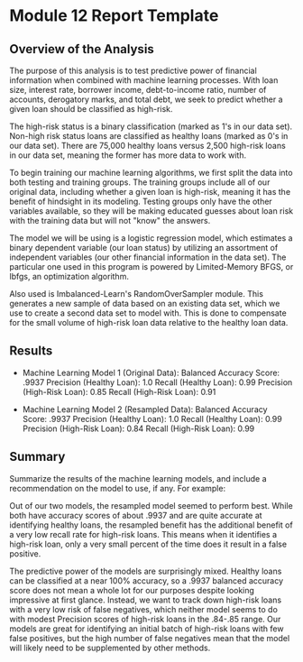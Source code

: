 # Module 12 Report Template

## Overview of the Analysis

The purpose of this analysis is to test predictive power of financial information when combined with machine learning processes. With loan size, interest rate, borrower income, debt-to-income ratio, number of accounts, derogatory marks, and total debt, we seek to predict whether a given loan should be classified as high-risk. 

The high-risk status is a binary classification (marked as 1's in our data set). Non-high risk status loans are classified as healthy loans (marked as 0's in our data set). There are 75,000 healthy loans versus 2,500 high-risk loans in our data set, meaning the former has more data to work with.

To begin training our machine learning algorithms, we first split the data into both testing and training groups. The training groups include all of our original data, including whether a given loan is high-risk, meaning it has the benefit of hindsight in its modeling. Testing groups only have the other variables available, so they will be making educated guesses about loan risk with the training data but will not "know" the answers. 

The model we will be using is a logistic regression model, which estimates a binary dependent variable (our loan status) by utilizing an assortment of independent variables (our other financial information in the data set). The particular one used in this program is powered by Limited-Memory BFGS, or lbfgs, an optimization algorithm. 

Also used is Imbalanced-Learn's RandomOverSampler module. This generates a new sample of data based on an existing data set, which we use to create a second data set to model with. This is done to compensate for the small volume of high-risk loan data relative to the healthy loan data. 

## Results

* Machine Learning Model 1 (Original Data):
  Balanced Accuracy Score: .9937
  Precision (Healthy Loan): 1.0
  Recall (Healthy Loan): 0.99
  Precision (High-Risk Loan): 0.85
  Recall (High-Risk Loan): 0.91

* Machine Learning Model 2 (Resampled Data):
  Balanced Accuracy Score: .9937
  Precision (Healthy Loan): 1.0
  Recall (Healthy Loan): 0.99
  Precision (High-Risk Loan): 0.84
  Recall (High-Risk Loan): 0.99
 

## Summary

Summarize the results of the machine learning models, and include a recommendation on the model to use, if any. For example:

Out of our two models, the resampled model seemed to perform best. While both have accuracy scores of about .9937 and are quite accurate at identifying healthy loans, the resampled benefit has the additional benefit of a very low recall rate for high-risk loans. This means when it identifies a high-risk loan, only a very small percent of the time does it result in a false positive.

The predictive power of the models are surprisingly mixed. Healthy loans can be classified at a near 100% accuracy, so a .9937 balanced accuracy score does not mean a whole lot for our purposes despite looking impressive at first glance. Instead, we want to track down high-risk loans with a very low risk of false negatives, which neither model seems to do with modest Precision scores of high-risk loans in the .84-.85 range. Our models are great for identifying an initial batch of high-risk loans with few false positives, but the high number of false negatives mean that the model will likely need to be supplemented by other methods. 
